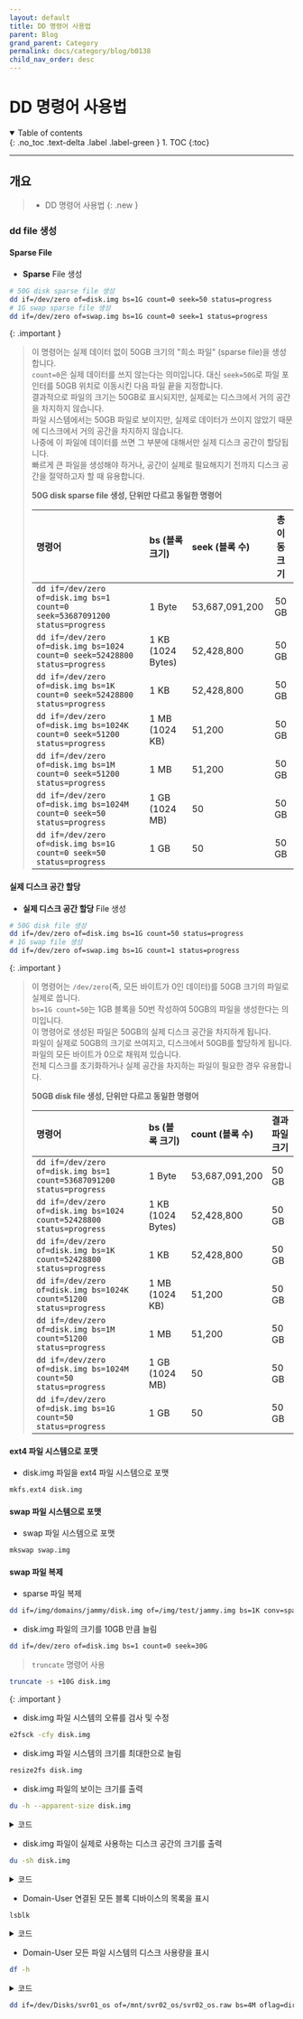 ```yaml
---
layout: default
title: DD 명령어 사용법
parent: Blog
grand_parent: Category
permalink: docs/category/blog/b0138
child_nav_order: desc
---
```


# DD 명령어 사용법

<details open markdown="block">
  <summary>
    Table of contents
  </summary>
  {: .no_toc .text-delta .label .label-green }
1. TOC
{:toc}
</details>

---

## 개요

> - DD 명령어 사용법
{: .new }

### dd file 생성

#### **Sparse** File
- **Sparse** File 생성

```bash
# 50G disk sparse file 생성
dd if=/dev/zero of=disk.img bs=1G count=0 seek=50 status=progress
# 1G swap sparse file 생성
dd if=/dev/zero of=swap.img bs=1G count=0 seek=1 status=progress
```

{: .important }
> 이 명령어는 실제 데이터 없이 50GB 크기의 "희소 파일" (sparse file)을 생성합니다.  
> `count=0`은 실제 데이터를 쓰지 않는다는 의미입니다. 대신 `seek=50G`로 파일 포인터를 50GB 위치로 이동시킨 다음 파일 끝을 지정합니다.  
> 결과적으로 파일의 크기는 50GB로 표시되지만, 실제로는 디스크에서 거의 공간을 차지하지 않습니다.  
> 파일 시스템에서는 50GB 파일로 보이지만, 실제로 데이터가 쓰이지 않았기 때문에 디스크에서 거의 공간을 차지하지 않습니다.  
> 나중에 이 파일에 데이터를 쓰면 그 부분에 대해서만 실제 디스크 공간이 할당됩니다.  
> 빠르게 큰 파일을 생성해야 하거나, 공간이 실제로 필요해지기 전까지 디스크 공간을 절약하고자 할 때 유용합니다.
>
> **50G disk sparse file 생성, 단위만 다르고 동일한 명령어**
> 
> | 명령어                                                        | bs (블록 크기)          | seek (블록 수)         |  총 이동 크기  |
> |:----------------------------------------------------------------------------|:------------------------|:------------------------|:-------------:|
> | `dd if=/dev/zero of=disk.img bs=1 count=0 seek=53687091200 status=progress` | 1 Byte                  | 53,687,091,200          |     50 GB     |
> | `dd if=/dev/zero of=disk.img bs=1024 count=0 seek=52428800 status=progress` | 1 KB (1024 Bytes)       | 52,428,800              |     50 GB     |
> | `dd if=/dev/zero of=disk.img bs=1K count=0 seek=52428800 status=progress`   | 1 KB                    | 52,428,800              |     50 GB     |
> | `dd if=/dev/zero of=disk.img bs=1024K count=0 seek=51200 status=progress`   | 1 MB (1024 KB)          | 51,200                  |     50 GB     |
> | `dd if=/dev/zero of=disk.img bs=1M count=0 seek=51200 status=progress`      | 1 MB                    | 51,200                  |     50 GB     |
> | `dd if=/dev/zero of=disk.img bs=1024M count=0 seek=50 status=progress`      | 1 GB (1024 MB)          | 50                      |     50 GB     |
> | `dd if=/dev/zero of=disk.img bs=1G count=0 seek=50 status=progress`         | 1 GB                    | 50                      |     50 GB     |

#### **실제 디스크 공간 할당**
- **실제 디스크 공간 할당** File 생성

```bash
# 50G disk file 생성
dd if=/dev/zero of=disk.img bs=1G count=50 status=progress
# 1G swap file 생성
dd if=/dev/zero of=swap.img bs=1G count=1 status=progress
```

{: .important }
> 이 명령어는 `/dev/zero`(즉, 모든 바이트가 0인 데이터)를 50GB 크기의 파일로 실제로 씁니다.   
> `bs=1G count=50`는 1GB 블록을 50번 작성하여 50GB의 파일을 생성한다는 의미입니다.  
> 이 명령어로 생성된 파일은 50GB의 실제 디스크 공간을 차지하게 됩니다.  
> 파일이 실제로 50GB의 크기로 쓰여지고, 디스크에서 50GB를 할당하게 됩니다.  
> 파일의 모든 바이트가 0으로 채워져 있습니다.  
> 전체 디스크를 초기화하거나 실제 공간을 차지하는 파일이 필요한 경우 유용합니다.
>
> **50GB disk file 생성, 단위만 다르고 동일한 명령어**
>
> | 명령어                                                          | bs (블록 크기)     | count (블록 수)  | 결과 파일 크기 |
> |:---------------------------------------------------------------------|:------------------|:----------------|:--------------|
> | `dd if=/dev/zero of=disk.img bs=1 count=53687091200 status=progress` | 1 Byte            | 53,687,091,200  | 50 GB         |
> | `dd if=/dev/zero of=disk.img bs=1024 count=52428800 status=progress` | 1 KB (1024 Bytes) | 52,428,800      | 50 GB         |
> | `dd if=/dev/zero of=disk.img bs=1K count=52428800 status=progress`   | 1 KB              | 52,428,800      | 50 GB         |
> | `dd if=/dev/zero of=disk.img bs=1024K count=51200 status=progress`   | 1 MB (1024 KB)    | 51,200          | 50 GB         |
> | `dd if=/dev/zero of=disk.img bs=1M count=51200 status=progress`      | 1 MB              | 51,200          | 50 GB         |
> | `dd if=/dev/zero of=disk.img bs=1024M count=50 status=progress`      | 1 GB (1024 MB)    | 50              | 50 GB         |
> | `dd if=/dev/zero of=disk.img bs=1G count=50 status=progress`         | 1 GB              | 50              | 50 GB         |


#### **ext4 파일 시스템으로 포맷**
- disk.img 파일을 ext4 파일 시스템으로 포맷

```bash
mkfs.ext4 disk.img
```

#### **swap 파일 시스템으로 포맷**
- swap 파일 시스템으로 포맷

```bash
mkswap swap.img
```

#### **swap 파일 복제**
- sparse 파일 복제

```bash
dd if=/img/domains/jammy/disk.img of=/img/test/jammy.img bs=1K conv=sparse status=progress
```

- disk.img 파일의 크기를 10GB 만큼 늘림

```bash
dd if=/dev/zero of=disk.img bs=1 count=0 seek=30G
```

> `truncate` 명령어 사용
```bash
truncate -s +10G disk.img
```
>
{: .important }

- disk.img 파일 시스템의 오류를 검사 및 수정

```bash
e2fsck -cfy disk.img
```

- disk.img 파일 시스템의 크기를 최대한으로 늘림

```bash
resize2fs disk.img
```

- disk.img 파일의 보이는 크기를 출력

```bash
du -h --apparent-size disk.img
```

<details markdown="block">
  <summary>
    코드
  </summary>
  {: .text-delta .label .label-green }

```bash
20G     disk.img
```

</details>

- disk.img 파일이 실제로 사용하는 디스크 공간의 크기를 출력

```bash
du -sh disk.img
```

<details markdown="block">
  <summary>
    코드
  </summary>
  {: .text-delta .label .label-green }

```bash
2.4G    disk.img
```

</details>

- Domain-User 연결된 모든 블록 디바이스의 목록을 표시

```bash
lsblk
```

<details markdown="block">
  <summary>
    코드
  </summary>
  {: .text-delta .label .label-green }

```bash
NAME  MAJ:MIN RM SIZE RO TYPE MOUNTPOINTS
xvda1 202:1    0  30G  0 disk /
xvda2 202:2    0   1G  0 disk [SWAP]
```

</details>

- Domain-User 모든 파일 시스템의 디스크 사용량을 표시

```bash
df -h
```

<details markdown="block">
  <summary>
    코드
  </summary>
  {: .text-delta .label .label-green }

```bash
Filesystem      Size  Used Avail Use% Mounted on
tmpfs           796M  716K  796M   1% /run
/dev/xvda1       30G  2.1G   26G   8% /
tmpfs           3.9G     0  3.9G   0% /dev/shm
tmpfs           5.0M     0  5.0M   0% /run/lock
tmpfs           796M     0  796M   0% /run/user/0
```

</details>

```bash
dd if=/dev/Disks/svr01_os of=/mnt/svr02_os/svr02_os.raw bs=4M oflag=direct conv=fsync,sparse status=progress
```
